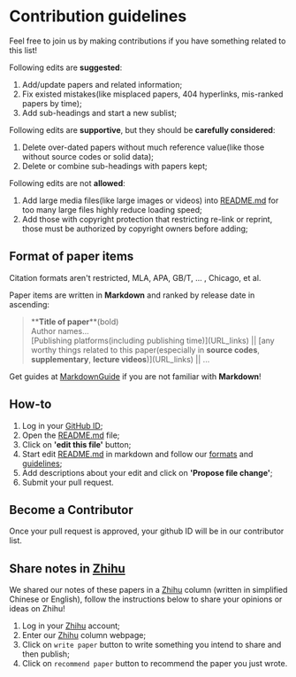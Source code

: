 # Contribution guidelines

Feel free to join us by making contributions if you have something related to this list!  

Following edits are **suggested**:

1. Add/update papers and related information;
2. Fix existed mistakes(like misplaced papers, 404 hyperlinks, mis-ranked papers by time);
3. Add sub-headings and start a new sublist;

Following edits are **supportive**, but they should be **carefully considered**:

1. Delete over-dated papers without much reference value(like those without source codes or solid data);
2. Delete or combine sub-headings with papers kept;

Following edits are not **allowed**:

1. Add large media files(like large images or videos) into [README.md](https://github.com/Peldom/papers_for_protein_design_using_DL/blob/main/README.md) for too many large files highly reduce loading speed;
2. Add those with copyright protection that restricting re-link or reprint, those must be authorized by copyright owners before adding;

## Format of paper items

Citation formats aren't restricted, MLA, APA, GB/T, ... , Chicago, et al.

Paper items are written in **Markdown** and ranked by release date in ascending:
>\*\***Title of paper**\*\*(bold)  
Author names...  
[Publishing platforms(including publishing time)]\(URL_links) || [any worthy things related to this paper(especially in **source codes**, **supplementary**, **lecture videos**)]\(URL_links) || ...  

Get guides at [MarkdownGuide](https://www.markdownguide.org/getting-started/) if you are not familiar with **Markdown**!

## How-to

1. Log in your [GitHub ID](https://github.com/);
2. Open the [README.md](https://github.com/Peldom/papers_for_protein_design_using_DL/blob/main/README.md) file;
3. Click on **'edit this file'** button;
4. Start edit [README.md](https://github.com/Peldom/papers_for_protein_design_using_DL/blob/main/README.md) in markdown and follow our [formats](#format-of-paper-items) and [guidelines](#contribution-guidelines);
5. Add descriptions about your edit and click on **'Propose file change'**;
6. Submit your pull request.

## Become a Contributor

Once your pull request is approved, your github ID will be in our contributor list.

## Share notes in [Zhihu](https://www.zhihu.com/column/c_1475864742820929537)

We shared our notes of these papers in a [Zhihu](https://www.zhihu.com/column/c_1475864742820929537) column (written in simplified Chinese or English), follow the instructions below to share your opinions or ideas on Zhihu!

1. Log in your [Zhihu](https://www.zhihu.com/) account;
2. Enter our [Zhihu](https://www.zhihu.com/column/c_1475864742820929537) column webpage;
3. Click on `write paper` button to write something you intend to share and then publish;
4. Click on `recommend paper` button to recommend the paper you just wrote.
